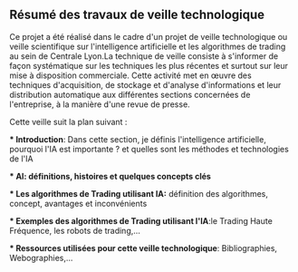 <h2> Résumé des travaux de veille technologique</h2>

Ce projet a été réalisé dans le cadre d'un projet de veille technologique ou veille scientifique sur l'intelligence artificielle et les algorithmes de trading au sein de Centrale Lyon.La technique de veille consiste à s'informer de façon systématique sur les techniques les plus récentes et surtout sur leur mise à disposition commerciale. Cette activité met en œuvre des techniques d'acquisition, de stockage et d'analyse d'informations et leur distribution automatique aux différentes sections concernées de l'entreprise, à la manière d'une revue de presse.

Cette veille suit la plan suivant :

__* Introduction__: Dans cette section, je définis l'intelligence artificielle, pourquoi l'IA est importante ? et quelles sont les méthodes et technologies de l'IA 

__* AI: définitions, histoires et quelques concepts clés__

__* Les algorithmes de Trading utilisant IA:__ définition des algorithmes, concept, avantages et inconvénients

__* Exemples des algorithmes de Trading utilisant l'IA__:le Trading Haute Fréquence, les robots de trading,...

__* Ressources utilisées pour cette veille technologique__: Bibliographies, Webographies,...
